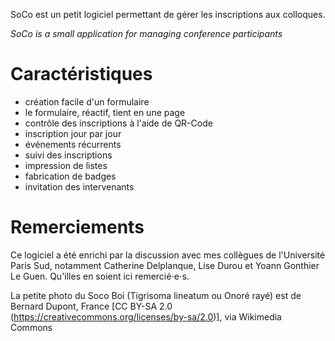 SoCo est un petit logiciel permettant de gérer les inscriptions aux colloques.

_SoCo is a small application for managing conference participants_

Caractéristiques
================
* création facile d'un formulaire
* le formulaire, réactif, tient en une page
* contrôle des inscriptions à l'aide de QR-Code
* inscription jour par jour
* événements récurrents
* suivi des inscriptions
* impression de listes
* fabrication de badges
* invitation des intervenants

Remerciements
=============
Ce logiciel a été enrichi par la discussion avec mes collègues de l'Université
Paris Sud, notamment Catherine Delplanque, Lise Durou et Yoann Gonthier Le Guen.
Qu'illes en soient ici remercié⋅e⋅s.

La petite photo du Soco Boi (Tigrisoma lineatum ou Onoré rayé) est de Bernard Dupont, France
[CC BY-SA 2.0 (https://creativecommons.org/licenses/by-sa/2.0)], via Wikimedia Commons
